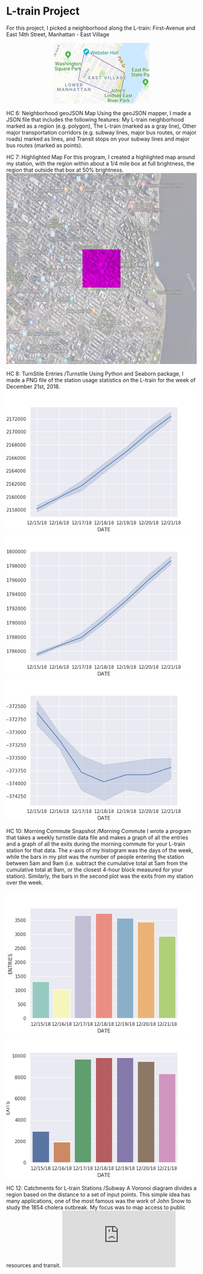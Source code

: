 # L-train Project
For this project, I picked a neighborhood along the L-train:
First-Avenue and East 14th Street, Manhattan - East Village

<p align="center">
<img src="https://github.com/catherine8224/L-train-Project/blob/master/eastvillage.png?raw=true" alt="East Village's custom image"/>
</p>

HC 6: Neighborhood geoJSON Map 
Using the geoJSON mapper, I made a JSON file that includes the following features:
My L-train neighborhood marked as a region (e.g. polygon),
The L-train (marked as a gray line),
Other major transportation corridors (e.g. subway lines, major bus routes, or major roads) marked as lines, and
Transit stops on your subway lines and major bus routes (marked as points).

<script src="https://embed.github.com/view/geojson/catherine8224/L-train-Project/master/GeoJSON/map.geojson"></script>


HC 7: Highlighted Map
For this program, I created a highlighted map around my station, with the region within about a 1/4 mile box at full brightness, the region that outside that box at 50% brightness.
![Alt text](out.png)

HC 8: TurnStile Entries
/Turnstile
Using Python and Seaborn package, I made a PNG file of the station usage statistics on the L-train for the week of December 21st, 2018. 
![Alt text](Turnstile/fig1.png)
![Alt text](Turnstile/fig2.png)
![Alt text](Turnstile/fig3.png)

HC 10: Morning Commute Snapshot
/Morning Commute
I wrote a program that takes a weekly turnstile data file and makes a graph of all the entries and a graph of all the exits during the morning commute for your L-train station for that data. The x-axis of my histogram was the days of the week, while the bars in my plot was the number of people entering the station between 5am and 9am (i.e. subtract the cumulative total at 5am from the cumulative total at 9am, or the closest 4-hour block measured for your station). Similarly, the bars in the second plot was the exits from my station over the week.

![Alt text](MorningCommute/snap1.png)
![Alt text](MorningCommute/snap2.png)

HC 12: Catchments for L-train Stations
/Subway
A Voronoi diagram divides a region based on the distance to a set of input points. This simple idea has many applications, one of the most famous was the work of John Snow to study the 1854 cholera outbreak. My focus was to map access to public resources and transit.
![Alt text](https://rawgit.com/catherine8224/L-train-Project/master/Subway/Subway.html)
